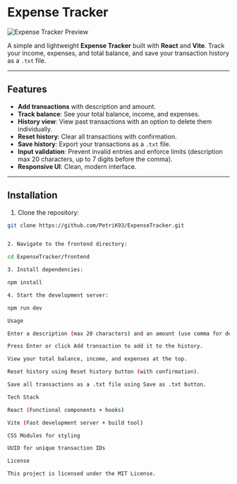 # Expense Tracker

![Expense Tracker Preview](https://github.com/user-attachments/assets/6e88cf2b-03d7-4163-a15e-09e19d013411)

A simple and lightweight **Expense Tracker** built with **React** and **Vite**. Track your income, expenses, and total balance, and save your transaction history as a `.txt` file.

---

## Features

- **Add transactions** with description and amount.
- **Track balance**: See your total balance, income, and expenses.
- **History view**: View past transactions with an option to delete them individually.
- **Reset history**: Clear all transactions with confirmation.
- **Save history**: Export your transactions as a `.txt` file.
- **Input validation**: Prevent invalid entries and enforce limits (description max 20 characters, up to 7 digits before the comma).
- **Responsive UI**: Clean, modern interface.

---

## Installation

1. Clone the repository:

```bash
git clone https://github.com/PetriK93/ExpenseTracker.git


2. Navigate to the frontend directory:

cd ExpenseTracker/frontend

3. Install dependencies:

npm install

4. Start the development server:

npm run dev

Usage

Enter a description (max 20 characters) and an amount (use comma for decimals, negative for expenses).

Press Enter or click Add transaction to add it to the history.

View your total balance, income, and expenses at the top.

Reset history using Reset history button (with confirmation).

Save all transactions as a .txt file using Save as .txt button.

Tech Stack

React (Functional components + hooks)

Vite (Fast development server + build tool)

CSS Modules for styling

UUID for unique transaction IDs

License

This project is licensed under the MIT License.
```
